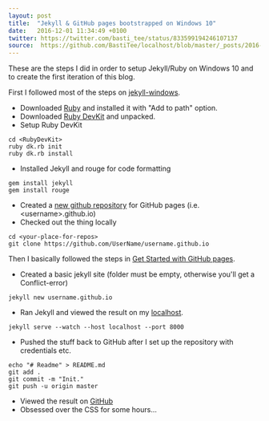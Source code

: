 ```yaml
---
layout: post
title:  "Jekyll & GitHub pages bootstrapped on Windows 10"
date:   2016-12-01 11:34:49 +0100
twitter: https://twitter.com/basti_tee/status/833599194246107137
source:  https://github.com/BastiTee/localhost/blob/master/_posts/2016-12-01-jekyll-github-pages-bootstrap-on-win.md
---
```

These are the steps I did in order to setup Jekyll/Ruby on Windows 10 and to create the first iteration of this blog.

First I followed most of the steps on [jekyll-windows](http://jekyll-windows.juthilo.com/).

* Downloaded [Ruby](http://rubyinstaller.org/downloads/) and installed it with "Add to path" option.
* Downloaded [Ruby DevKit](http://rubyinstaller.org/downloads/) and unpacked.
* Setup Ruby DevKit

```shell
cd <RubyDevKit>
ruby dk.rb init
ruby dk.rb install
```

* Installed Jekyll and rouge for code formatting

```shell
gem install jekyll
gem install rouge
```

* Created a [new github repository](https://github.com/new) for GitHub pages (i.e. \<username\>.github.io)
* Checked out the thing locally

```shell
cd <your-place-for-repos>
git clone https://github.com/UserName/username.github.io
```


Then I basically followed the steps in [Get Started with GitHub pages](https://24ways.org/2013/get-started-with-github-pages/).

* Created a basic jekyll site (folder must be empty, otherwise you'll get a Conflict-error)

```shell
jekyll new username.github.io
```

* Ran Jekyll and viewed the result on my [localhost](http://localhost:8000).

```shell
jekyll serve --watch --host localhost --port 8000
```

* Pushed the stuff back to GitHub after I set up the repository with credentials etc.

```shell
echo "# Readme" > README.md
git add .
git commit -m "Init."
git push -u origin master
```

* Viewed the result on [GitHub](https://UserName.github.io)
* Obsessed over the CSS for some hours...
